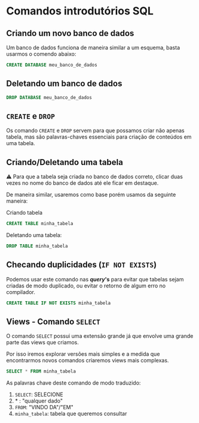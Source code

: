 # Comandos introdutórios SQL 

## **Criando** um novo banco de dados

Um banco de dados funciona de maneira similar a um esquema, basta usarmos o comendo abaixo:

```sql
CREATE DATABASE meu_banco_de_dados
```

## **Deletando** um banco de dados

```sql
DROP DATABASE meu_banco_de_dados
```

## `CREATE` e `DROP`

Os comando `CREATE` e `DROP` servem para que possamos criar não apenas tabela, mas são palavras-chaves essenciais para criação de conteúdos em uma tabela.

## Criando/Deletando uma tabela

⚠️ Para que a tabela seja criada no banco de dados correto, clicar duas vezes no nome do banco de dados até ele ficar em destaque.

De maneira similar, usaremos como base porém usamos da seguinte maneira:

Criando tabela
```sql
CREATE TABLE minha_tabela
```

Deletando uma tabela:
```sql
DROP TABLE minha_tabela
```

## Checando duplicidades (`IF NOT EXISTS`)

Podemos usar este comando nas ***query*'s** para evitar que tabelas sejam criadas de modo duplicado, ou evitar o retorno de algum erro no compilador.

```sql
CREATE TABLE IF NOT EXISTS minha_tabela
```

## **Views** - Comando `SELECT`

O comando `SELECT` possui uma extensão grande já que envolve uma grande parte das views que criamos.

Por isso iremos explorar versões mais simples e a medida que encontrarmos novos comandos criaremos views mais complexas.

```sql
SELECT * FROM minha_tabela
```

As palavras chave deste comando de modo traduzido:

1. `SELECT`: SELECIONE
2. \* : "qualquer dado"
3. `FROM`: "VINDO DA"/"EM"
4. `minha_tabela`: tabela que queremos consultar
